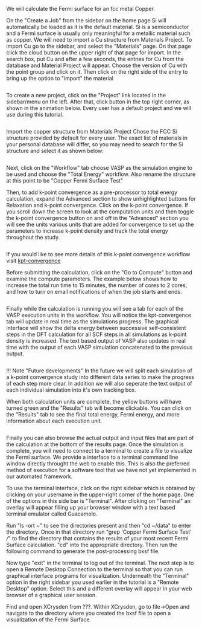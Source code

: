<!-- TODO by TB -->

We will calculate the Fermi surface for an fcc metal Copper.

On the "Create a Job" from the sidebar on the home page Si will automatically be loaded as it is the default material.  Si is a semiconductor and a Fermi surface is usually only meaningful for a metallic material such as copper.  We will need to import a Cu structure from Materials Project.  To import Cu go to the sidebar, and select the "Materials" page.  On that page click the cloud button on the upper right of that page for import.  In the search box, put Cu and after a few seconds, the entries for Cu from the database and Material Project will appear.  Choose the version of Cu with the point group  and click on it.  Then click on the right side of the entry to bring up the option to "import" the material

<img data-gifffer="/images/ImportCu.gif" />

To create a new project, click on the "Project" link located in the sidebar/menu on the left. After that, click <i class="zmdi zmdi-plus-circle zmdi-hc-border"></i> button in the top right corner, as shown in the animation below. Every user has a default project and we will use during this tutorial.

<img data-gifffer="/images/CreateCuJob.gif" />

Import the copper structure from Materials Project Chose the FCC Si structure provided by default for every user.  The exact list of materials in your personal database will differ, so you may need to search for the Si structure and select it as shown below:

<img data-gifffer="/images/SetUpCuETotWithConvergence.gif" />

Next, click on the "Workflow" tab choose VASP as the simulation engine to be used and choose the "Total Energy" workflow.  Also rename the structure at this point to be "Copper Fermi Surface Test"

Then, to add k-point convergence as a pre-processor to total energy calculation, expand the <i class="zmdi zmdi-plus-circle zmdi-hc-border"></i> Advanced section to show unhighlighted buttons for Relaxation and k-point convergence.  Click on the k-point convergence.  If you scroll down the screen to look at the computation units and then toggle the k-point convergence button on and off in the "Advanced" section you will see the units various units that are added for convergence to set up the parameters to increase k-point density and track the total energy throughout the study.

<img data-gifffer="/images/ConvergeCuFermiSurface.gif" />

If you would like to see more details of this k-point convergence workflow visit [kpt-convergence](kpt-convergence)

Before submitting the calculation, click on the "Go to Compute" button and examine the compute parameters.  The example below shows how to increase the total run time to 15 minutes, the number of cores to 2 cores, and how to turn on email notifications of when the job starts and ends.

<img data-gifffer="/images/ComputCuFermiSurface.gif" />

Finally while the calculation is running you will see a tab for each of the VASP execution units in the workflow.  You will notice the kpt-convergence tab will update in real time as the simulations progress.  The graphical interface will show the delta energy between successive self-consistent steps in the DFT calculation for all SCF steps in all simulations as k-point density is increased.  The text based output of VASP also updates in real time with the output of each VASP simulation concatenated to the previous output.

<img data-gifffer="/images/RunningCuFermiSurface.gif" />

!!! Note "Future developments"
    In the future we will split each simulation of a k-point convergence study into different data series to make the progress of each step more clear.  In addition we will also seperate the text output of each individual simulation into it's own tracking box.

When both calculation units are complete, the yellow buttons will have turned green and the "Results" tab will become clickable.  You can click on the "Results" tab to see the final total energy, Fermi energy, and more information about each execution unit.

<img data-gifffer="/images/ConvergeStep6.gif" />

Finally you can also browse the actual output and input files that are part of the calculation at the bottom of the results page.  Once the simulation is complete, you will need to connect to a terminal to create a file to visualize the Fermi surface.  We provide a interface to a terminal command line window directly throught the web to enable this.  This is also the preferred method of execution for a software tool that we have not yet implemented in our automated framework.

To use the terminal interface, click on the right sidebar which is obtained by clicking on your username in the upper-right corner of the home page.  One of the options in this side bar is "Terminal".  After clicking on "Terminal" an overlay will appear filling up your browser window with a text based terminal emulator called Guacamole.

Run "ls -ort ~" to see the directories present and then "cd ~/data" to enter the directory.  Once in that directory run "grep 'Copper Fermi Surface Test' */*" to find the directory that contains the results of your most recent Fermi Surface calculation.  "cd" into the appropriate directory.  Then run the following command to generate the post-processing bxsf file.

Now type "exit" in the terminal to log out of the terminal.  The next step is to open a Remote Desktop Connection to the terminal so that you can run graphical interface programs for visualization.  Underneath the "Terminal" option in the right sidebar you used earlier in the tutorial is a "Remote Desktop" option.  Select this and a different overlay will appear in your web browser of a graphical user session.

Find and open XCrysden from ???.  Within XCrysden, go to file->Open and navigate to the directory where you created the bxsf file to open a visualization of the Fermi Surface

